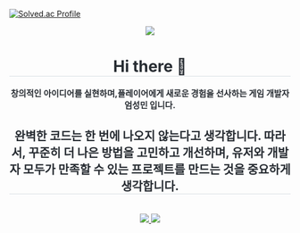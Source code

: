 [![Solved.ac Profile](http://mazassumnida.wtf/api/v2/generate_badge?boj=duck3866)](https://solved.ac/duck3866/)
<div align= "center">
    <img src="https://capsule-render.vercel.app/api?type=waving&color=auto&height=120&text=Game%20is%20Fun!&animation=&fontColor=000000&fontSize=50" />
    </div>
    <div align= "center"> 
    <h1 style="border-bottom: 1px solid #d8dee4; color: #282d33;"> Hi there 👋 </h1>  
    <div style="font-weight: 700; font-size: 15px; text-align: center; color: #282d33;"> 창의적인 아이디어를 실현하며,플레이어에게 새로운 경험을 선사하는 게임 개발자 엄성민 입니다. </div> 
    </div>
    <div align= "center">
    <h2 style="border-bottom: 1px solid #d8dee4; color: #282d33;"> 완벽한 코드는 한 번에 나오지 않는다고 생각합니다. 따라서, 꾸준히 더 나은 방법을 고민하고 개선하며, 
유저와 개발자 모두가 만족할 수 있는 프로젝트를 만드는 것을 중요하게 생각합니다. </h2> <br> 
    <div align= "center"> <a href=aumsm.kro.kr> <img src="https://root-xylocarp-b3c.notion.site/c0b1af758b124e4da3b4d87bab7e1eff?pvs=74"> </a>
         <a href=mailto:a44540159a@gmail.com> <img src="https://img.shields.io/badge/Gmail-EA4335?style=for-the-badge&logo=Gmail&logoColor=white&link=mailto:a44540159a@gmail.com"> </a>
          </div>  <br> 
    <div align= "center">  </div> 
    </div>
    
